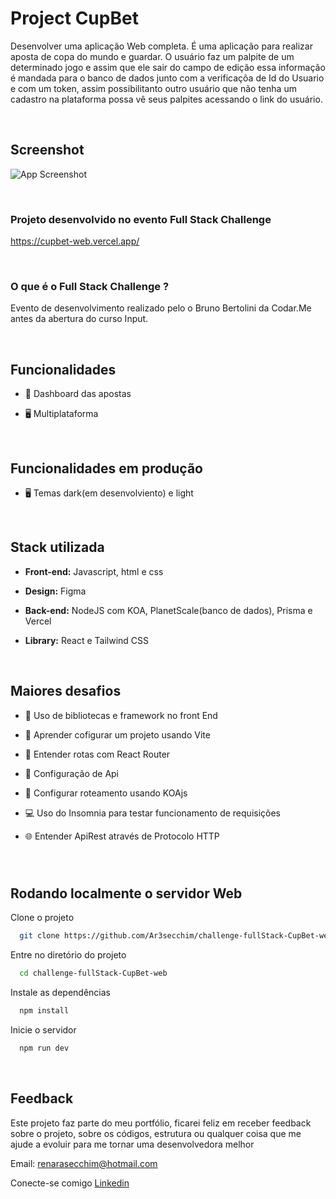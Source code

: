 # Project CupBet

Desenvolver uma aplicação Web completa. É uma aplicação para realizar aposta de copa do mundo e guardar.
O usuário faz um palpite de um determinado jogo e assim que ele sair do campo de edição essa informação é mandada para o banco de dados junto com a verificaçõa de Id do Usuario e com um token, assim possibilitanto outro usuário que não tenha um cadastro na plataforma possa vê seus palpites acessando o link do usuário.

&nbsp;
## Screenshot

![App Screenshot](https://raw.githubusercontent.com/Ar3secchim/challenge-fullStack-CupBet-web/master/public/imgs/download%20(1).png)

&nbsp;
### Projeto desenvolvido no evento Full Stack Challenge
https://cupbet-web.vercel.app/

&nbsp;
### O que é o  Full Stack Challenge ?

Evento de desenvolvimento realizado pelo o Bruno Bertolini da Codar.Me antes da abertura do curso Input.

&nbsp;
## Funcionalidades

- 🤔 Dashboard das apostas

- 🖥 Multiplataforma

&nbsp;
## Funcionalidades em produção

- 🖥 Temas dark(em desenvolviento) e light


&nbsp;
## Stack utilizada

- **Front-end:** Javascript, html e css

- **Design:** Figma

- **Back-end:** NodeJS com KOA, PlanetScale(banco de dados), Prisma e Vercel

- **Library:** React e Tailwind CSS

&nbsp;
## Maiores desafios

- 🤔 Uso de bibliotecas e framework no front End

- 🚀 Aprender cofigurar um projeto usando Vite
- 🧪 Entender rotas com React Router
- 🔁 Configuração de Api
- 🔁 Configurar roteamento usando KOAjs
- 💻 Uso do Insomnia para testar funcionamento de requisições
- 🌐 Entender ApiRest através de Protocolo HTTP

&nbsp;
#
## Rodando localmente o servidor Web

Clone o projeto

```bash
  git clone https://github.com/Ar3secchim/challenge-fullStack-CupBet-web.git
```

Entre no diretório do projeto

```bash
  cd challenge-fullStack-CupBet-web
```

Instale as dependências

```bash
  npm install
```

Inicie o servidor

```bash
  npm run dev
```

&nbsp;
## Feedback
Este projeto faz parte do meu portfólio, ficarei feliz em receber feedback sobre o projeto, sobre os códigos, estrutura ou qualquer coisa que me ajude a evoluir para me tornar uma desenvolvedora melhor

Email: renarasecchim@hotmail.com

Conecte-se comigo [Linkedin](https://www.linkedin.com/in/renarasecchim/)